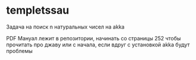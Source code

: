 # templetssau
Задача на поиск n натуральных чисел на akka

PDF Мануал лежит в репозитории, начинать со страницы 252 чтобы прочитать про джаву или с начала, если вдруг с установкой akka будут проблемы 
